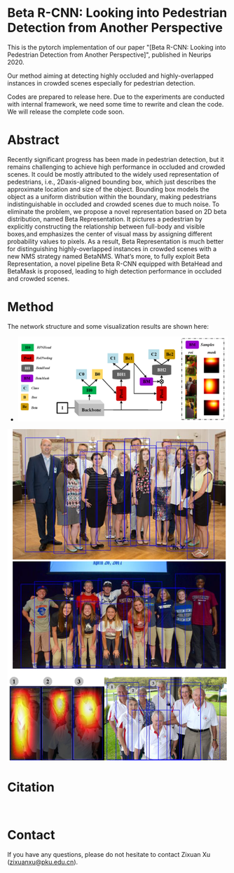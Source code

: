 # Beta R-CNN: Looking into Pedestrian Detection from Another Perspective

This is the pytorch implementation of our paper "[Beta R-CNN: Looking into Pedestrian Detection from Another Perspective]", published in Neurips 2020.

Our method aiming at detecting highly occluded and highly-overlapped instances in crowded scenes especially for pedestrian detection.

Codes are prepared to release here. Due to the experiments are conducted with internal framework, we need some time to rewrite and clean the code. We will release the complete code soon.

# Abstract

Recently significant progress has been made in pedestrian detection, but it remains challenging to achieve high performance in occluded and crowded scenes. It could be mostly attributed to the widely used representation of pedestrians, i.e.,  2Daxis-aligned bounding box, which just describes the approximate location and size of the object. Bounding box models the object as a uniform distribution within the boundary, making pedestrians indistinguishable in occluded and crowded scenes due to much noise. To eliminate the problem, we propose a novel representation based on 2D beta distribution, named Beta Representation. It pictures a pedestrian by explicitly constructing the relationship between full-body and visible boxes,and emphasizes the center of visual mass by assigning different probability values to  pixels.   As  a  result,  Beta  Representation  is  much  better  for  distinguishing highly-overlapped instances in crowded scenes with a new NMS strategy named BetaNMS. What’s more, to fully exploit Beta Representation, a novel pipeline Beta R-CNN equipped with BetaHead and BetaMask is proposed, leading to high detection performance in occluded and crowded scenes.

# Method

The network structure and some visualization results are shown here:

- <img src="./Images/pipeline.png" alt="avatar"  />

<img src="./Images/Visualization.png" alt="avatar"  />

# Citation

​	 

# Contact

If you have any questions, please do not hesitate to contact Zixuan Xu ([zixuanxu@pku.edu.cn](mailto:zixuanxu@pku.edu.cn)).
